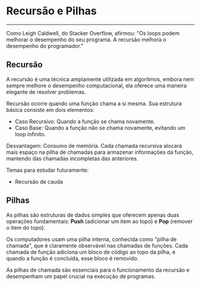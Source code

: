 # Recursão e Pilhas
---

Como Leigh Caldwell, do Stacker Overflow, afirmou: "Os loops podem melhorar o desempenho do seu programa. A recursão melhora o desempenho do programador."
## Recursão

A recursão é uma técnica amplamente utilizada em algoritmos, embora nem sempre melhore o desempenho computacional, ela oferece uma maneira elegante de resolver problemas.

Recursão ocorre quando uma função chama a si mesma. Sua estrutura básica consiste em dois elementos:

- Caso Recursivo: Quando a função se chama novamente.
- Caso Base: Quando a função não se chama novamente, evitando um loop infinito.

Desvantagem: Consumo de memória. Cada chamada recursiva alocará mais espaço na pilha de chamadas para armazenar informações da função, mantendo das chamadas incompletas das anteriores.

Temas para estudar futuramente: 
- Recursão de cauda

## Pilhas

As pilhas são estruturas de dados simples que oferecem apenas duas operações fundamentais: **Push** (adicionar um item ao topo) e **Pop** (remover o item do topo).

Os computadores usam uma pilha interna, conhecida como "pilha de chamada", que é claramente observável nas chamadas de funções. Cada chamada de função adiciona um bloco de código ao topo da pilha, e quando a função é concluída, esse bloco é removido.

As pilhas de chamada são essenciais para o funcionamento da recursão e desempenham um papel crucial na execução de programas.